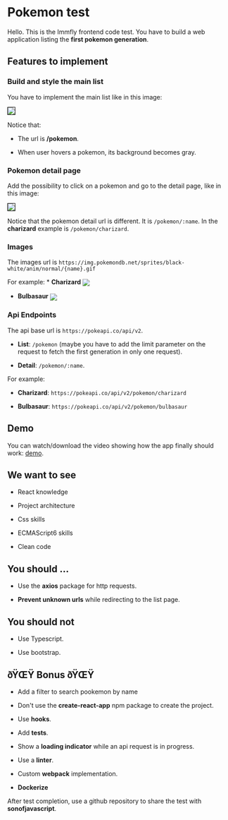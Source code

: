 ﻿# Pokemon test


Hello. This is the Immfly frontend code test. You have to build a web application listing the **first pokemon generation**.



## Features to implement

### Build and style the main list

You have to implement the main list like in this image:

<img align="center" src="https://imgur.com/HNu1wmq.png" style="border: 1px solid black" />



Notice that:

*  The url is **/pokemon**.

*  When user hovers a pokemon, its background becomes gray.



### Pokemon detail page

Add the possibility to click on a pokemon and go to the detail page, like in this image:

<img align="center" src="https://imgur.com/1Mbh6mK.png" style="border: 1px solid black" />



Notice that the pokemon detail url is different. It is ``/pokemon/:name``. In the **charizard** example is ``/pokemon/charizard``.



### Images

The images url is ``https://img.pokemondb.net/sprites/black-white/anim/normal/{name}.gif``



For example:
* 
**Charizard** <img align="center" src="https://img.pokemondb.net/sprites/black-white/anim/normal/charizard.gif"/>
* **Bulbasaur** <img align="center" src="https://img.pokemondb.net/sprites/black-white/anim/normal/bulbasaur.gif" />



### Api Endpoints

The api base url is ``https://pokeapi.co/api/v2``.

* **List**: ``/pokemon`` (maybe you have to add the limit parameter on the request to fetch the first generation in only one request).

* **Detail**: ``/pokemon/:name``.



For example:

* **Charizard**: ``https://pokeapi.co/api/v2/pokemon/charizard`` 

* **Bulbasaur**: ``https://pokeapi.co/api/v2/pokemon/bulbasaur`` 



## Demo

You can watch/download the video showing how the app finally should work: <a href="https://mega.nz/file/2JNVlIzb#kmmubCQEUQV0RgZ9dExTC64P_9eDNBPE8zgNNS-b0do" target="_blank">demo</a>.



## We want to see 

- React knowledge

- Project architecture

- Css skills

- ECMAScript6 skills

- Clean code



## You should ...

- Use the **axios** package for http requests.

- **Prevent unknown urls** while redirecting to the list page.



## You should not 

- Use Typescript.

- Use bootstrap.



## ðŸŒŸ Bonus ðŸŒŸ

- Add a filter to search pookemon by name

- Don't use the **create-react-app** npm package to create the project.

- Use **hooks**.
- Add **tests**.

- Show a **loading indicator** while an api request is in progress.

- Use a **linter**.
- Custom **webpack** implementation.

- **Dockerize**

After test completion, use a github repository to share the test with **sonofjavascript**.
